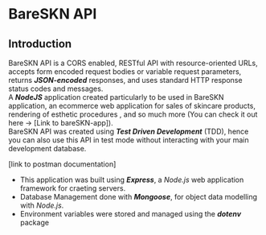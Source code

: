 # BareSKN API

## Introduction
BareSKN API is a CORS enabled, RESTful API with resource-oriented URLs, accepts form encoded request bodies or variable request parameters, returns ***JSON-encoded*** responses, and uses standard HTTP response status codes and messages.\
A ***NodeJS*** application created particularly to be used in BareSKN application, an ecommerce web application for sales of skincare products, rendering of esthetic procedures , and so much more (You can check it out here -> [Link to bareSKN-app]).\
BareSKN API was created using ***Test Driven Development*** (TDD), hence you can also use this API in test mode without interacting with your main development database.

[link to postman documentation]

- This application was built using ***Express***, a *Node.js* web application framework for craeting servers.
- Database Management done with ***Mongoose***, for object data modelling with *Node.js*.
- Environment variables were stored and managed using the ***dotenv*** package